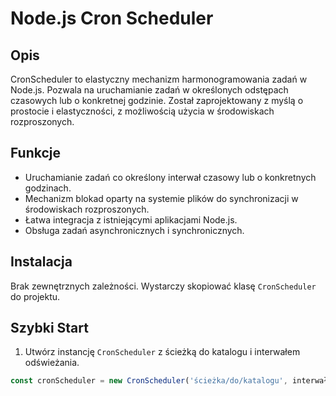 # Node.js Cron Scheduler

## Opis
CronScheduler to elastyczny mechanizm harmonogramowania zadań w Node.js. Pozwala na uruchamianie zadań w określonych odstępach czasowych lub o konkretnej godzinie. Został zaprojektowany z myślą o prostocie i elastyczności, z możliwością użycia w środowiskach rozproszonych.

## Funkcje
- Uruchamianie zadań co określony interwał czasowy lub o konkretnych godzinach.
- Mechanizm blokad oparty na systemie plików do synchronizacji w środowiskach rozproszonych.
- Łatwa integracja z istniejącymi aplikacjami Node.js.
- Obsługa zadań asynchronicznych i synchronicznych.

## Instalacja
Brak zewnętrznych zależności. Wystarczy skopiować klasę `CronScheduler` do projektu.

## Szybki Start
1. Utwórz instancję `CronScheduler` z ścieżką do katalogu i interwałem odświeżania.
```javascript
const cronScheduler = new CronScheduler('ścieżka/do/katalogu', interwałOdświeżania);
